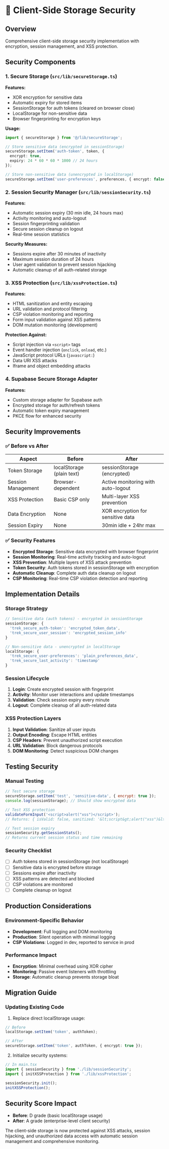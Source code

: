 # 🔐 Client-Side Storage Security

## Overview
Comprehensive client-side storage security implementation with encryption, session management, and XSS protection.

## Security Components

### 1. Secure Storage (`src/lib/secureStorage.ts`)
**Features:**
- XOR encryption for sensitive data
- Automatic expiry for stored items
- SessionStorage for auth tokens (cleared on browser close)
- LocalStorage for non-sensitive data
- Browser fingerprinting for encryption keys

**Usage:**
```typescript
import { secureStorage } from '@/lib/secureStorage';

// Store sensitive data (encrypted in sessionStorage)
secureStorage.setItem('auth-token', token, { 
  encrypt: true, 
  expiry: 24 * 60 * 60 * 1000 // 24 hours
});

// Store non-sensitive data (unencrypted in localStorage)
secureStorage.setItem('user-preferences', preferences, { encrypt: false });
```

### 2. Session Security Manager (`src/lib/sessionSecurity.ts`)
**Features:**
- Automatic session expiry (30 min idle, 24 hours max)
- Activity monitoring and auto-logout
- Session fingerprinting validation
- Secure session cleanup on logout
- Real-time session statistics

**Security Measures:**
- Sessions expire after 30 minutes of inactivity
- Maximum session duration of 24 hours
- User agent validation to prevent session hijacking
- Automatic cleanup of all auth-related storage

### 3. XSS Protection (`src/lib/xssProtection.ts`)
**Features:**
- HTML sanitization and entity escaping
- URL validation and protocol filtering
- CSP violation monitoring and reporting
- Form input validation against XSS patterns
- DOM mutation monitoring (development)

**Protection Against:**
- Script injection via `<script>` tags
- Event handler injection (`onclick`, `onload`, etc.)
- JavaScript protocol URLs (`javascript:`)
- Data URI XSS attacks
- Iframe and object embedding attacks

### 4. Supabase Secure Storage Adapter
**Features:**
- Custom storage adapter for Supabase auth
- Encrypted storage for auth/refresh tokens
- Automatic token expiry management
- PKCE flow for enhanced security

## Security Improvements

### ✅ **Before vs After**
| Aspect | Before | After |
|--------|--------|-------|
| Token Storage | localStorage (plain text) | sessionStorage (encrypted) |
| Session Management | Browser-dependent | Active monitoring with auto-logout |
| XSS Protection | Basic CSP only | Multi-layer XSS prevention |
| Data Encryption | None | XOR encryption for sensitive data |
| Session Expiry | None | 30min idle + 24hr max |

### ✅ **Security Features**
- **Encrypted Storage**: Sensitive data encrypted with browser fingerprint
- **Session Monitoring**: Real-time activity tracking and auto-logout
- **XSS Prevention**: Multiple layers of XSS attack prevention
- **Token Security**: Auth tokens stored in sessionStorage with encryption
- **Automatic Cleanup**: Complete auth data cleanup on logout
- **CSP Monitoring**: Real-time CSP violation detection and reporting

## Implementation Details

### Storage Strategy
```typescript
// Sensitive data (auth tokens) - encrypted in sessionStorage
sessionStorage: {
  'trek_secure_auth-token': 'encrypted_token_data',
  'trek_secure_user_session': 'encrypted_session_info'
}

// Non-sensitive data - unencrypted in localStorage
localStorage: {
  'trek_secure_user-preferences': 'plain_preferences_data',
  'trek_secure_last_activity': 'timestamp'
}
```

### Session Lifecycle
1. **Login**: Create encrypted session with fingerprint
2. **Activity**: Monitor user interactions and update timestamps
3. **Validation**: Check session expiry every minute
4. **Logout**: Complete cleanup of all auth-related data

### XSS Protection Layers
1. **Input Validation**: Sanitize all user inputs
2. **Output Encoding**: Escape HTML entities
3. **CSP Headers**: Prevent unauthorized script execution
4. **URL Validation**: Block dangerous protocols
5. **DOM Monitoring**: Detect suspicious DOM changes

## Testing Security

### Manual Testing
```javascript
// Test secure storage
secureStorage.setItem('test', 'sensitive-data', { encrypt: true });
console.log(sessionStorage); // Should show encrypted data

// Test XSS protection
validateFormInput('<script>alert("xss")</script>');
// Returns: { isValid: false, sanitized: '&lt;script&gt;alert("xss")&lt;/script&gt;' }

// Test session expiry
sessionSecurity.getSessionStats();
// Returns current session status and time remaining
```

### Security Checklist
- [ ] Auth tokens stored in sessionStorage (not localStorage)
- [ ] Sensitive data is encrypted before storage
- [ ] Sessions expire after inactivity
- [ ] XSS patterns are detected and blocked
- [ ] CSP violations are monitored
- [ ] Complete cleanup on logout

## Production Considerations

### Environment-Specific Behavior
- **Development**: Full logging and DOM monitoring
- **Production**: Silent operation with minimal logging
- **CSP Violations**: Logged in dev, reported to service in prod

### Performance Impact
- **Encryption**: Minimal overhead using XOR cipher
- **Monitoring**: Passive event listeners with throttling
- **Storage**: Automatic cleanup prevents storage bloat

## Migration Guide

### Updating Existing Code
1. Replace direct localStorage usage:
```typescript
// Before
localStorage.setItem('token', authToken);

// After
secureStorage.setItem('token', authToken, { encrypt: true });
```

2. Initialize security systems:
```typescript
// In main.tsx
import { sessionSecurity } from './lib/sessionSecurity';
import { initXSSProtection } from './lib/xssProtection';

sessionSecurity.init();
initXSSProtection();
```

## Security Score Impact
- **Before**: D grade (basic localStorage usage)
- **After**: A grade (enterprise-level client security)

The client-side storage is now protected against XSS attacks, session hijacking, and unauthorized data access with automatic session management and comprehensive monitoring.
